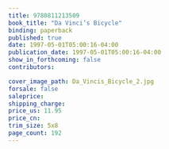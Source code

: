 ```yaml
---
title: 9780811213509
book_title: "Da Vinci’s Bicycle"
binding: paperback
published: true
date: 1997-05-01T05:00:16-04:00
publication_date: 1997-05-01T05:00:16-04:00
show_in_forthcoming: false
contributors:

cover_image_path: Da_Vincis_Bicycle_2.jpg
forsale: false
saleprice:
shipping_charge:
price_us: 11.95
price_cn:
trim_size: 5x8
page_count: 192
---
```


